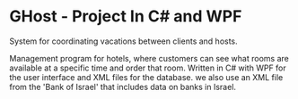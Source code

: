 # GHost - Project In C# and WPF
System for coordinating vacations between clients and hosts.

Management program for hotels, where customers can see what rooms are available at a specific time and order that room. 
Written in C# with WPF for the user interface and XML files for the database. 
we also use an XML file from the 'Bank of Israel' that includes data on banks in Israel.
